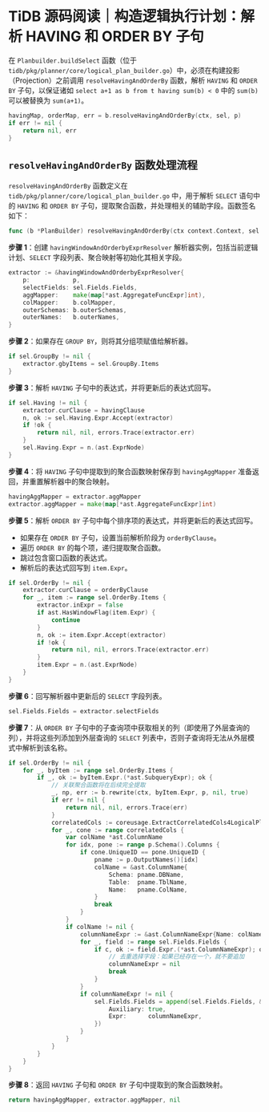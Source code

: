 # TiDB 源码阅读｜构造逻辑执行计划：解析 HAVING 和 ORDER BY 子句

在 `Planbuilder.buildSelect` 函数（位于 `tidb/pkg/planner/core/logical_plan_builder.go`）中，必须在构建投影（Projection）之前调用 `resolveHavingAndOrderBy` 函数，解析 `HAVING` 和 `ORDER BY` 子句，以保证诸如 `select a+1 as b from t having sum(b) < 0` 中的 `sum(b)` 可以被替换为 `sum(a+1)`。

```go
havingMap, orderMap, err = b.resolveHavingAndOrderBy(ctx, sel, p)
if err != nil {
    return nil, err
}
```

## `resolveHavingAndOrderBy` 函数处理流程

`resolveHavingAndOrderBy` 函数定义在 `tidb/pkg/planner/core/logical_plan_builder.go` 中，用于解析 `SELECT` 语句中的 `HAVING` 和 `ORDER BY` 子句，提取聚合函数，并处理相关的辅助字段。函数签名如下：

```go
func (b *PlanBuilder) resolveHavingAndOrderBy(ctx context.Context, sel *ast.SelectStmt, p base.LogicalPlan) (havingAggMapper, _ map[*ast.AggregateFuncExpr]int, err error)
```

**步骤 1**：创建 `havingWindowAndOrderbyExprResolver` 解析器实例，包括当前逻辑计划、`SELECT` 字段列表、聚合映射等初始化其相关字段。

```go
extractor := &havingWindowAndOrderbyExprResolver{
    p:            p,
    selectFields: sel.Fields.Fields,
    aggMapper:    make(map[*ast.AggregateFuncExpr]int),
    colMapper:    b.colMapper,
    outerSchemas: b.outerSchemas,
    outerNames:   b.outerNames,
}
```

**步骤 2**：如果存在 `GROUP BY`，则将其分组项赋值给解析器。

```go
if sel.GroupBy != nil {
    extractor.gbyItems = sel.GroupBy.Items
}
```

**步骤 3**：解析 `HAVING` 子句中的表达式，并将更新后的表达式回写。

```go
if sel.Having != nil {
    extractor.curClause = havingClause
    n, ok := sel.Having.Expr.Accept(extractor)
    if !ok {
        return nil, nil, errors.Trace(extractor.err)
    }
    sel.Having.Expr = n.(ast.ExprNode)
}
```

**步骤 4**：将 `HAVING` 子句中提取到的聚合函数映射保存到 `havingAggMapper` 准备返回，并重置解析器中的聚合映射。

```go
havingAggMapper = extractor.aggMapper
extractor.aggMapper = make(map[*ast.AggregateFuncExpr]int)
```

**步骤 5**：解析 `ORDER BY` 子句中每个排序项的表达式，并将更新后的表达式回写。

- 如果存在 `ORDER BY` 子句，设置当前解析阶段为 `orderByClause`。
- 遍历 `ORDER BY` 的每个项，递归提取聚合函数。
- 跳过包含窗口函数的表达式。
- 解析后的表达式回写到 `item.Expr`。

```go
if sel.OrderBy != nil {
    extractor.curClause = orderByClause
    for _, item := range sel.OrderBy.Items {
        extractor.inExpr = false
        if ast.HasWindowFlag(item.Expr) {
            continue
        }
        n, ok := item.Expr.Accept(extractor)
        if !ok {
            return nil, nil, errors.Trace(extractor.err)
        }
        item.Expr = n.(ast.ExprNode)
    }
}
```

**步骤 6**：回写解析器中更新后的 `SELECT` 字段列表。

```go
sel.Fields.Fields = extractor.selectFields
```

**步骤 7**：从 `ORDER BY` 子句中的子查询项中获取相关的列（即使用了外层查询的列），并将这些列添加到外层查询的 `SELECT` 列表中，否则子查询将无法从外层模式中解析到该名称。

```go
if sel.OrderBy != nil {
    for _, byItem := range sel.OrderBy.Items {
        if _, ok := byItem.Expr.(*ast.SubqueryExpr); ok {
            // 关联聚合函数将在后续完全提取
            _, np, err := b.rewrite(ctx, byItem.Expr, p, nil, true)
            if err != nil {
                return nil, nil, errors.Trace(err)
            }
            correlatedCols := coreusage.ExtractCorrelatedCols4LogicalPlan(np)
            for _, cone := range correlatedCols {
                var colName *ast.ColumnName
                for idx, pone := range p.Schema().Columns {
                    if cone.UniqueID == pone.UniqueID {
                        pname := p.OutputNames()[idx]
                        colName = &ast.ColumnName{
                            Schema: pname.DBName,
                            Table:  pname.TblName,
                            Name:   pname.ColName,
                        }
                        break
                    }
                }
                if colName != nil {
                    columnNameExpr := &ast.ColumnNameExpr{Name: colName}
                    for _, field := range sel.Fields.Fields {
                        if c, ok := field.Expr.(*ast.ColumnNameExpr); ok && c.Name.Match(columnNameExpr.Name) && field.AsName.L == "" {
                            // 去重选择字段：如果已经存在一个，就不要追加
                            columnNameExpr = nil
                            break
                        }
                    }
                    if columnNameExpr != nil {
                        sel.Fields.Fields = append(sel.Fields.Fields, &ast.SelectField{
                            Auxiliary: true,
                            Expr:      columnNameExpr,
                        })
                    }
                }
            }
        }
    }
}
```

**步骤 8**：返回 `HAVING` 子句和 `ORDER BY` 子句中提取到的聚合函数映射。

```go
return havingAggMapper, extractor.aggMapper, nil
```
